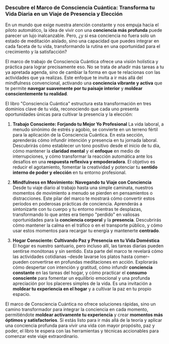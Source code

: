 ### Descubre el Marco de Consciencia Cuántica: Transforma tu Vida Diaria en un Viaje de Presencia y Elección
En un mundo que exige nuestra atención constante y nos empuja hacia el piloto automático, la idea de vivir con una **conciencia más profunda** puede parecer un lujo inalcanzable. Pero, ¿y si esa conciencia no fuera solo un estado de meditación aislado, sino una capacidad que puedes integrar en cada faceta de tu vida, transformando la rutina en una oportunidad para el crecimiento y la satisfacción?

El marco de trabajo de Consciencia Cuántica ofrece una visión holística y práctica para lograr precisamente eso. No se trata de añadir más tareas a tu ya apretada agenda, sino de cambiar la forma en que te relacionas con las actividades que ya realizas. Este enfoque te invita a ir más allá del mindfulness convencional, activando una **conciencia vibrante y activa** que te permite **navegar suavemente por tu paisaje interior** y **moldear conscientemente tu realidad**.

El libro "Consciencia Cuántica" estructura esta transformación en tres dominios clave de tu vida, reconociendo que cada uno presenta oportunidades únicas para cultivar la presencia y la elección:

1.  **Trabajo Consciente: Forjando tu Mejor Yo Profesional**
    La vida laboral, a menudo sinónimo de estrés y agobio, se convierte en un terreno fértil para la aplicación de la Consciencia Cuántica. En esta sección, aprenderás cómo infundir intención y presencia en tu jornada laboral. Descubrirás cómo establecer un tono positivo desde el inicio de tu día, cómo mantener la **claridad mental** y el **enfoque** en medio de interrupciones, y cómo transformar la reacción automática ante los desafíos en una **respuesta reflexiva y empoderadora**. El objetivo es reducir el agotamiento, fomentar la creatividad y potenciar tu **sentido interno de poder y elección** en tu entorno profesional.

2.  **Mindfulness en Movimiento: Navegando tu Viaje con Conciencia**
    Desde tu viaje diario al trabajo hasta una simple caminata, nuestros momentos de movimiento a menudo se pierden en pensamientos o distracciones. Este pilar del marco te mostrará cómo convertir estos períodos en poderosas prácticas de conciencia. Aprenderás a sintonizarte con tu cuerpo y tu entorno mientras te desplazas, transformando lo que antes era tiempo "perdido" en valiosas oportunidades para la **conciencia corporal** y la **presencia**. Descubrirás cómo mantener la calma en el tráfico o en el transporte público, y cómo usar estos momentos para recargar tu energía y mantenerte **centrado**.

3.  **Hogar Consciente: Cultivando Paz y Presencia en tu Vida Doméstica**
    El hogar es nuestro santuario, pero incluso allí, las tareas diarias pueden sentirse monótonas y sin sentido. Esta parte del marco te revelará cómo las actividades cotidianas –desde lavarse los platos hasta comer– pueden convertirse en profundas meditaciones en acción. Explorarás cómo despertar con intención y gratitud, cómo infundir **conciencia constante** en las tareas del hogar, y cómo practicar el **consumo consciente** para fomentar un equilibrio emocional y una profunda apreciación por los placeres simples de la vida. Es una invitación a **moldear tu experiencia en el hogar** y a cultivar la paz en tu propio espacio.

El marco de Consciencia Cuántica no ofrece soluciones rápidas, sino un camino transformador para integrar la conciencia en cada momento, permitiéndote **moldear activamente tu experiencia** y crear **momentos más óptimos y satisfactorios**. Si estás listo para ir más allá de la teoría y aplicar una conciencia profunda para vivir una vida con mayor propósito, paz y poder, el libro te espera con las herramientas y técnicas accionables para comenzar este viaje extraordinario.